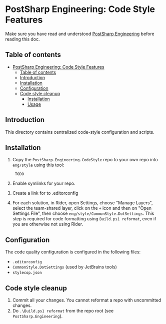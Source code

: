 # PostSharp Engineering: Code Style Features

Make sure you have read and understood [PostSharp Engineering](../README.md) before reading this doc.

## Table of contents

- [PostSharp Engineering: Code Style Features](#postsharp-engineering-code-style-features)
  - [Table of contents](#table-of-contents)
  - [Introduction](#introduction)
  - [Installation](#installation)
  - [Configuration](#configuration)
  - [Code style cleanup](#code-style-cleanup)
    - [Installation](#installation-1)
    - [Usage](#usage)

## Introduction

This directory contains centralized code-style configuration and scripts.

## Installation

1. Copy the `PostSharp.Engineering.CodeStyle` repo to your own repo into `eng/style` using this tool:

        TODO 

2. Enable symlinks for your repo.

3. Create a link for to .editorconfig

4. For each solution, in Rider, open Settings, choose "Manage Layers", select the team-shared layer, click on the `+` icon and then on "Open Settings File", then choose `eng/style/CommonStyle.DotSettings`.
  This step is required for code formatting using `Build.ps1 reformat`, even if you are otherwise not using Rider.

## Configuration

The code quality configuration is configured in the following files:

- `.editorconfig`
- `CommonStyle.DotSettings` (used by JetBrains tools)
- `stylecop.json`

## Code style cleanup

1. Commit all your changes. You cannot reformat a repo with uncommitted changes.
2. Do `.\Build.ps1 reformat` from the repo root (see `PostSharp.Engineering`).